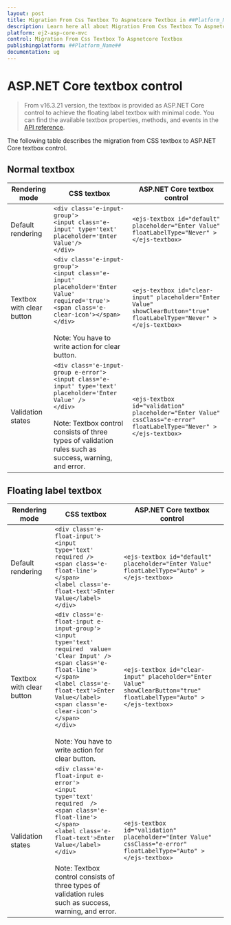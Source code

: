 ```yaml
---
layout: post
title: Migration From Css Textbox To Aspnetcore Textbox in ##Platform_Name## Textbox Component
description: Learn here all about Migration From Css Textbox To Aspnetcore Textbox in Syncfusion ##Platform_Name## Textbox component of syncfusion and more.
platform: ej2-asp-core-mvc
control: Migration From Css Textbox To Aspnetcore Textbox
publishingplatform: ##Platform_Name##
documentation: ug
---
```



# ASP.NET Core textbox control

> From v16.3.21 version, the textbox is provided as ASP.NET Core control to achieve the floating label textbox with minimal code. You can find the available textbox properties, methods, and events in the [API reference](https://help.syncfusion.com/cr/aspnetcore-js2/Syncfusion.EJ2.Inputs.TextBox.html).

The following table describes the migration from CSS textbox to ASP.NET Core textbox control.

## Normal textbox

<!-- markdownlint-disable MD038 -->
| **Rendering mode** | **CSS textbox** | **ASP.NET Core textbox control** |
| -----------------------| -----------------------------------| ------------------------------------------- |
| Default rendering |  `<div class='e-input-group'>`<br/>`<input class='e-input' type='text' placeholder='Enter Value'/>`<br/>`</div>` |  `<ejs-textbox id="default" placeholder="Enter Value" floatLabelType="Never" ></ejs-textbox>` |
| Textbox with clear button |  `<div class='e-input-group'>`<br/>`<input class='e-input' placeholder='Enter Value' required='true'>`<br/>`<span class='e-clear-icon'></span>`<br/>`</div>`<br/><br/> Note: You have to write action for clear button. |  `<ejs-textbox id="clear-input" placeholder="Enter Value" showClearButton="true" floatLabelType="Never" ></ejs-textbox>` |
| Validation states |  `<div class='e-input-group e-error'>`<br/>`<input class='e-input' type='text' placeholder='Enter Value' />`<br/>`</div>`<br/><br/> Note: Textbox control consists of three types of validation rules such as success, warning, and error. |  `<ejs-textbox id="validation" placeholder="Enter Value" cssClass="e-error" floatLabelType="Never" ></ejs-textbox>` |

## Floating label textbox

<!-- markdownlint-disable MD038 -->
| **Rendering mode** | **CSS textbox** | **ASP.NET Core textbox control** |
| -----------------------| -----------------------------------| ------------------------------------------- |
| Default rendering |  `<div class='e-float-input'>`<br/>`<input type='text' required />`<br/>`<span class='e-float-line'></span>`<br/>`<label class='e-float-text'>Enter Value</label>`<br/>`</div>` |  `<ejs-textbox id="default" placeholder="Enter Value" floatLabelType="Auto" ></ejs-textbox>` |
| Textbox with clear button |  `<div class='e-float-input e-input-group'>`<br/>`<input type='text' required  value= 'Clear Input' />`<br/>`<span class='e-float-line'></span>`<br/>`<label class='e-float-text'>Enter Value</label>`<br/>`<span class='e-clear-icon'></span>`<br/>`</div>`<br/><br/> Note: You have to write action for clear button. |  `<ejs-textbox id="clear-input" placeholder="Enter Value" showClearButton="true" floatLabelType="Auto" ></ejs-textbox>` |
| Validation states |  `<div class='e-float-input e-error'>`<br/>`<input type='text' required  />`<br/>`<span class='e-float-line'></span>`<br/>`<label class='e-float-text'>Enter Value</label>`<br/>`</div>`<br/><br/> Note: Textbox control consists of three types of validation rules such as success, warning, and error. |  `<ejs-textbox id="validation" placeholder="Enter Value" cssClass="e-error" floatLabelType="Auto" ></ejs-textbox>` |